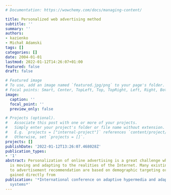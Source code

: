 ```yaml
---
# Documentation: https://wowchemy.com/docs/managing-content/

title: Personalized web advertising method
subtitle: ''
summary: ''
authors:
- kazienko
- Michał Adamski
tags: []
categories: []
date: 2004-01-01
lastmod: 2022-01-12T14:26:07+01:00
featured: false
draft: false

# Featured image
# To use, add an image named `featured.jpg/png` to your page's folder.
# Focal points: Smart, Center, TopLeft, Top, TopRight, Left, Right, BottomLeft, Bottom, BottomRight.
image:
  caption: ''
  focal_point: ''
  preview_only: false

# Projects (optional).
#   Associate this post with one or more of your projects.
#   Simply enter your project's folder or file name without extension.
#   E.g. `projects = ["internal-project"]` references `content/project/deep-learning/index.md`.
#   Otherwise, set `projects = []`.
projects: []
publishDate: '2022-01-12T13:26:07.468028Z'
publication_types:
- '1'
abstract: Personalization of online advertising is a great challenge while the market
  is moving and adapting to the realities of the Internet. Many existing approaches
  to advertisement recommendation are based on demographic targeting or on information
  gained directly from
publication: '*International conference on adaptive hypermedia and adaptive web-based
  systems*'
---
```

